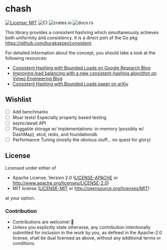 # chash

[![License: MIT](https://img.shields.io/badge/License-MIT-yellow.svg)](https://opensource.org/licenses/MIT)
![CI](https://img.shields.io/github/actions/workflow/status/ahmedtadde/chash/rust.yml)
![crates.io](https://img.shields.io/crates/dv/:chash)
![docs.rs](https://img.shields.io/docsrs/chash/v0.1.0)

This library provides a consistent hashring which simultaneously achieves both uniformity and consistency. It is a direct port of the Go pkg <https://github.com/buraksezer/consistent>.

For detailed information about the concept, you should take a look at the following resources:

- [Consistent Hashing with Bounded Loads on Google Research Blog](https://research.googleblog.com/2017/04/consistent-hashing-with-bounded-loads.html)
- [Improving load balancing with a new consistent-hashing algorithm on Vimeo Engineering Blog](https://medium.com/vimeo-engineering-blog/improving-load-balancing-with-a-new-consistent-hashing-algorithm-9f1bd75709ed)
- [Consistent Hashing with Bounded Loads paper on arXiv](https://arxiv.org/abs/1608.01350)

## Wishlist

- [ ] Add benchmarks
- [ ] Moar tests! Especially property based testing
- [ ] async/await API
- [ ] Pluggable storage w/ implementations: in-memory (possibly w/ DashMap), etcd, redis, and foundationdb
- [ ] Performance Tuning (mostly the obvious stuff... no quest for glory)

## License

Licensed under either of

- Apache License, Version 2.0 ([LICENSE-APACHE](LICENSE-APACHE) or <http://www.apache.org/licenses/LICENSE-2.0>)
- MIT license ([LICENSE-MIT](LICENSE-MIT) or <http://opensource.org/licenses/MIT>)

at your option.

### Contribution

- Contributions are welcome! 🙏
- Unless you explicitly state otherwise, any contribution intentionally submitted for inclusion in the work by you, as defined in the Apache-2.0 license, shall be dual licensed as above, without any additional terms or conditions.
